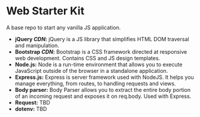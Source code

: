 # Web Starter Kit
A base repo to start any vanilla JS application.

* __jQuery _CDN_:__ jQuery is a JS library that simplifies HTML DOM traversal and manipulation.
* __Bootstrap _CDN_:__ Bootstrap is a CSS framework directed at responsive web development. Contains CSS and JS design templates.
* __Node.js:__ Node is a run-time environment that allows you to execute JavaScript outside of the browser in a standalone application.
* __Express.js:__ Express is server framework used with NodeJS. It helps you manage everything, from routes, to handling requests and views.
* __Body parser:__ Body Parser allows you to extract the entire body portion of an incoming request and exposes it on req.body. Used with Express.
* __Request:__ TBD
* __dotenv:__ TBD
